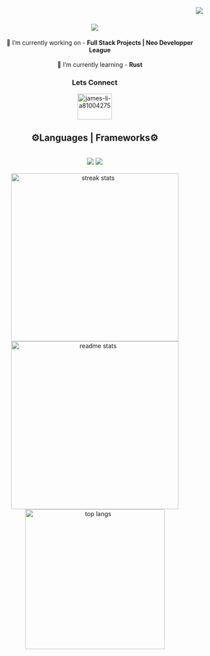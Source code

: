 <img align="right" src="https://visitor-badge.laobi.icu/badge?page_id=JLi2007.JLi2007" />

<h1 align="center">
    <img src="https://readme-typing-svg.herokuapp.com/?font=raleway&size=35&center=true&vCenter=true&width=500&color=F7C300&height=70&duration=4000&lines=+hey👋+I'm+James;" />
</h1>
<ul align="center"> 
🔭 I’m currently working on - <strong>Full Stack Projects | Neo Developper League</strong>
<br><br>
🌱 I’m currently learning - <strong>Rust</strong>
</ul>

<h3 align="center">Lets Connect</h3>

<p align="center">
<a href="https://linkedin.com/in/james-li-a81004275" target="blank"><img align="center" src="https://raw.githubusercontent.com/rahuldkjain/github-profile-readme-generator/master/src/images/icons/Social/linked-in-alt.svg" alt="james-li-a81004275" height="60" width="80" /></a>
</p>

<h2 align="center">⚙️Languages | Frameworks⚙️</h2>
<br/>
<div align="center">
    <img src="https://skillicons.dev/icons?i=react,javascript,typescript,html,css,tailwind,vue" />
    <img src="https://skillicons.dev/icons?i=nodejs,mongo,express,rust,python,tauri,git"/><br>
</div>

<br>
<div align=center>
  <img width=390 src="https://streak-stats.demolab.com/?user=JLi2007&theme=tokyonight-duo&border_radius=10" alt="streak stats"/>
  <img width=390 src="https://github-readme-stats.vercel.app/api?username=Jli2007&count_private=true&show_icons=true&theme=github_dark&rank_icon=github&border_radius=10" alt="readme stats" />
  <br/>
  <img width=325 align="center" src="https://github-readme-stats.vercel.app/api/top-langs/?username=JLi2007&hide=HTML&langs_count=8&layout=compact&theme=github_dark&border_radius=10&size_weight=0.5&count_weight=0.5&exclude_repo=github-readme-stats" alt="top langs" />
</div>
